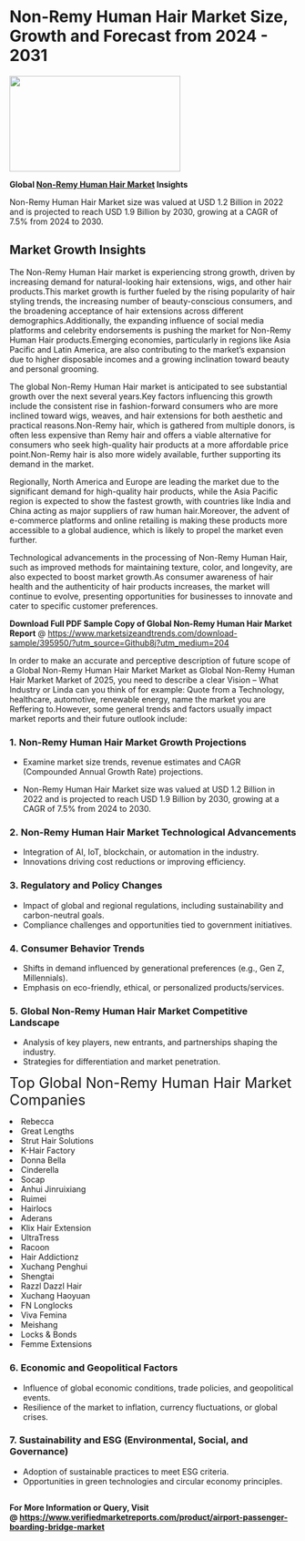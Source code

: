 <H1>Non-Remy Human Hair Market Size, Growth and Forecast from 2024 - 2031</H1><img class="aligncenter size-medium wp-image-584254" src="https://thirdeyenews.in/wp-content/uploads/2024/09/Global-Market-Research-300x168.jpeg" alt="" width="300" height="168" /><p><strong>Global&nbsp;<a href="https://www.marketsizeandtrends.com/download-sample/395950/?utm_source=Github8j?utm_medium=204">Non-Remy Human Hair Market</a> Insights</strong></p><p>Non-Remy Human Hair Market size was valued at USD 1.2 Billion in 2022 and is projected to reach USD 1.9 Billion by 2030, growing at a CAGR of 7.5% from 2024 to 2030.</p><p><h2>Market Growth Insights</h2> <p>The Non-Remy Human Hair market is experiencing strong growth, driven by increasing demand for natural-looking hair extensions, wigs, and other hair products.This market growth is further fueled by the rising popularity of hair styling trends, the increasing number of beauty-conscious consumers, and the broadening acceptance of hair extensions across different demographics.Additionally, the expanding influence of social media platforms and celebrity endorsements is pushing the market for Non-Remy Human Hair products.Emerging economies, particularly in regions like Asia Pacific and Latin America, are also contributing to the market’s expansion due to higher disposable incomes and a growing inclination toward beauty and personal grooming.</p> <p>The global Non-Remy Human Hair market is anticipated to see substantial growth over the next several years.Key factors influencing this growth include the consistent rise in fashion-forward consumers who are more inclined toward wigs, weaves, and hair extensions for both aesthetic and practical reasons.Non-Remy hair, which is gathered from multiple donors, is often less expensive than Remy hair and offers a viable alternative for consumers who seek high-quality hair products at a more affordable price point.Non-Remy hair is also more widely available, further supporting its demand in the market.</p> <p>Regionally, North America and Europe are leading the market due to the significant demand for high-quality hair products, while the Asia Pacific region is expected to show the fastest growth, with countries like India and China acting as major suppliers of raw human hair.Moreover, the advent of e-commerce platforms and online retailing is making these products more accessible to a global audience, which is likely to propel the market even further.</p> <p>Technological advancements in the processing of Non-Remy Human Hair, such as improved methods for maintaining texture, color, and longevity, are also expected to boost market growth.As consumer awareness of hair health and the authenticity of hair products increases, the market will continue to evolve, presenting opportunities for businesses to innovate and cater to specific customer preferences.</p> <p><span class=""><strong>Download Full PDF Sample Copy of Global Non-Remy Human Hair Market Report</strong> @ <a href="https://www.marketsizeandtrends.com/download-sample/395950/?utm_source=Github8j?utm_medium=204" target="_blank">https://www.marketsizeandtrends.com/download-sample/395950/?utm_source=Github8j?utm_medium=204</a></span></p><p>In order to make an accurate and perceptive description of future scope of a Global&nbsp;Non-Remy Human Hair Market Market as Global&nbsp;Non-Remy Human Hair Market Market of 2025, you need to describe a clear Vision &ndash; What Industry or Linda can you think of for example: Quote from a Technology, healthcare, automotive, renewable energy, name the market you are Reffering to.However, some general trends and factors usually impact market reports and their future outlook include:</p><h3>1.&nbsp;<strong>Non-Remy Human Hair Market Growth Projections</strong></h3><ul><li>Examine market size trends, revenue estimates and CAGR (Compounded Annual Growth Rate) projections.</li><li><p>Non-Remy Human Hair Market size was valued at USD 1.2 Billion in 2022 and is projected to reach USD 1.9 Billion by 2030, growing at a CAGR of 7.5% from 2024 to 2030.</p></li></ul><h3>2.&nbsp;<strong>Non-Remy Human Hair Market Technological Advancements</strong></h3><ul><li>Integration of AI, IoT, blockchain, or automation in the industry.</li><li>Innovations driving cost reductions or improving efficiency.</li></ul><h3>3.&nbsp;<strong>Regulatory and Policy Changes</strong></h3><ul><li>Impact of global and regional regulations, including sustainability and carbon-neutral goals.</li><li>Compliance challenges and opportunities tied to government initiatives.</li></ul><h3>4.&nbsp;<strong>Consumer Behavior Trends</strong></h3><ul><li>Shifts in demand influenced by generational preferences (e.g., Gen Z, Millennials).</li><li>Emphasis on eco-friendly, ethical, or personalized products/services.</li></ul><h3>5.&nbsp;<strong>Global Non-Remy Human Hair Market Competitive Landscape</strong></h3><ul><li>Analysis of key players, new entrants, and partnerships shaping the industry.</li><li>Strategies for differentiation and market penetration.</li></ul><p data-pm-slice="1 1 []"><span style="color: inherit; font-family: inherit; font-size: 25px;">Top Global Non-Remy Human Hair Market Companies</span></p><div class="" data-test-id=""><p><li>Rebecca</li><li> Great Lengths</li><li> Strut Hair Solutions</li><li> K-Hair Factory</li><li> Donna Bella</li><li> Cinderella</li><li> Socap</li><li> Anhui Jinruixiang</li><li> Ruimei</li><li> Hairlocs</li><li> Aderans</li><li> Klix Hair Extension</li><li> UltraTress</li><li> Racoon</li><li> Hair Addictionz</li><li> Xuchang Penghui</li><li> Shengtai</li><li> Razzl Dazzl Hair</li><li> Xuchang Haoyuan</li><li> FN Longlocks</li><li> Viva Femina</li><li> Meishang</li><li> Locks & Bonds</li><li> Femme Extensions</li></p></div><h3>6.&nbsp;<strong>Economic and Geopolitical Factors</strong></h3><ul><li>Influence of global economic conditions, trade policies, and geopolitical events.</li><li>Resilience of the market to inflation, currency fluctuations, or global crises.</li></ul><h3>7.&nbsp;<strong>Sustainability and ESG (Environmental, Social, and Governance)</strong></h3><ul><li>Adoption of sustainable practices to meet ESG criteria.</li><li>Opportunities in green technologies and circular economy principles.</li></ul><h2><strong style="font-size: 14px;">For More Information or Query, Visit @&nbsp;</strong><a style="background-color: #ffffff; font-size: 14px;" href="https://www.marketsizeandtrends.com/report/non-remy-human-hair-market/" target="_blank">https://www.verifiedmarketreports.com/product/airport-passenger-boarding-bridge-market</a></h2>